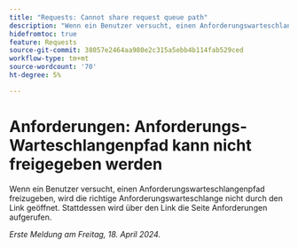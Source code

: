 ```yaml
---
title: "Requests: Cannot share request queue path"
description: "Wenn ein Benutzer versucht, einen Anforderungswarteschlangenpfad freizugeben, öffnet der Link nicht die richtige Anforderungswarteschlange. Stattdessen wird über den Link die Seite Anforderungen aufgerufen."
hidefromtoc: true
feature: Requests
source-git-commit: 38057e2464aa980e2c315a5ebb4b114fab529ced
workflow-type: tm+mt
source-wordcount: '70'
ht-degree: 5%

---
```



# Anforderungen: Anforderungs-Warteschlangenpfad kann nicht freigegeben werden

Wenn ein Benutzer versucht, einen Anforderungswarteschlangenpfad freizugeben, wird die richtige Anforderungswarteschlange nicht durch den Link geöffnet. Stattdessen wird über den Link die Seite Anforderungen aufgerufen.

_Erste Meldung am Freitag, 18. April 2024._


